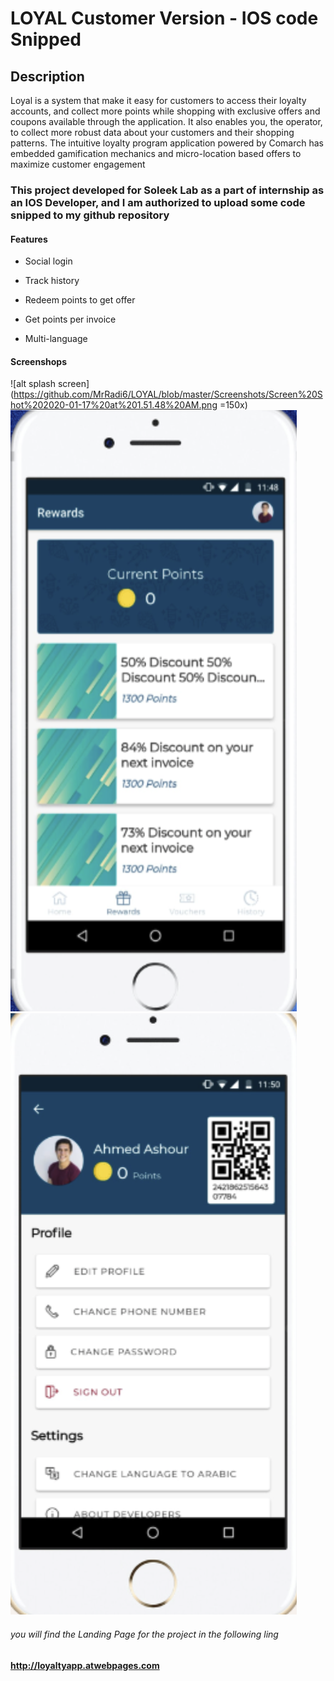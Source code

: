 # LOYAL Customer Version - IOS code Snipped

## Description

Loyal is a system that make it easy for customers to access their loyalty accounts, and collect more points while shopping with exclusive offers and coupons available through the application. It also enables you, the operator, to collect more robust data about your customers and their shopping patterns. The intuitive loyalty program application powered by Comarch has embedded gamification mechanics and micro-location based offers to maximize customer engagement

### This project developed for Soleek Lab as a part of internship as an IOS Developer, and I am authorized to upload some code snipped to my github repository

#### Features

- Social login

- Track history

- Redeem points to get offer

- Get points per invoice

- Multi-language

#### Screenshops

![alt splash screen](https://github.com/MrRadi6/LOYAL/blob/master/Screenshots/Screen%20Shot%202020-01-17%20at%201.51.48%20AM.png =150x)
![alt reward screen](https://github.com/MrRadi6/LOYAL/blob/master/Screenshots/Screen%20Shot%202020-01-17%20at%201.52.26%20AM.png)
![alt profile screen](https://github.com/MrRadi6/LOYAL/blob/master/Screenshots/Screen%20Shot%202020-01-17%20at%201.52.43%20AM.png)



###### you will find the Landing Page for the project in the following ling
**http://loyaltyapp.atwebpages.com**

